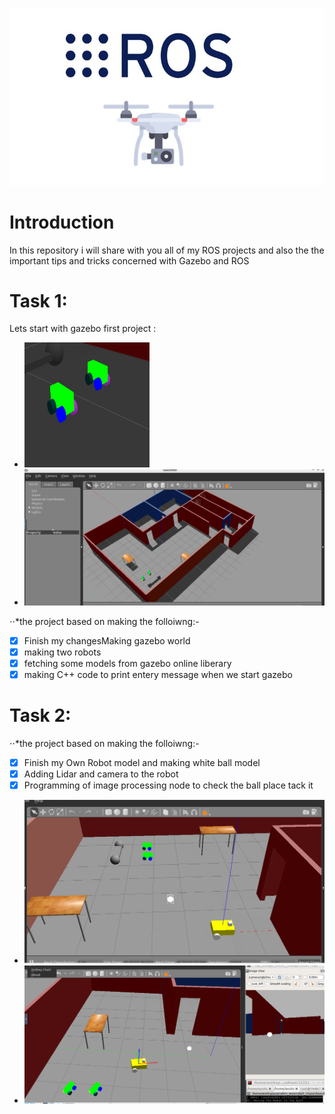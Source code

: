 ![Ros picture](https://raw.githubusercontent.com/AlaaElnagar/ROS/master/pic/ROSPic.jpg)
# Introduction
In this repository i will share with you all of my ROS projects and also the the important tips and tricks concerned with Gazebo and ROS
# Task 1:
Lets start with gazebo first project :
- <img src="https://raw.githubusercontent.com/AlaaElnagar/ROS/master/RosModel.jpg" alt="" data-canonical-src="https://gyazo.com/eb5c5741b6a9a16c692170a41a49c858.png" width="200" height="200" />
- <img src="https://raw.githubusercontent.com/AlaaElnagar/ROS/master/project2_1/pic/ROS.PNG" />
⋅⋅*the project based on making the folloiwng:-                                                                                                                        
- [x]   Finish my changesMaking gazebo world
- [x]  making two robots 
- [x]  fetching some models from gazebo online liberary 
- [x]  making C++ code to print entery message when we start gazebo

# Task 2:

⋅⋅*the project based on making the folloiwng:-                                                                                                                        
- [x]  Finish my Own Robot model and making white ball model 
- [x]  Adding Lidar and camera to the robot 
- [x]  Programming of image processing node to check the ball place tack it 
- <img src="https://raw.githubusercontent.com/AlaaElnagar/ROS/master/project2_1/pic/Ros2.PNG" />
- <img src="https://raw.githubusercontent.com/AlaaElnagar/ROS/master/project2_1/pic/ros4.PNG" />

